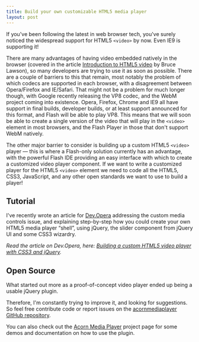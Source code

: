 ```yaml
---
title: Build your own customizable HTML5 media player
layout: post
---
```


If you've been following the latest in web browser tech, you've surely noticed the widespread support for HTML5 `<video>` by now. Even IE9 is supporting it!

There are many advantages of having video embedded natively in the browser (covered in the article [Introduction to HTML5 video](http://dev.opera.com/articles/view/introduction-html5-video/) by Bruce Lawson), so many developers are trying to use it as soon as possible. There are a couple of barriers to this that remain, most notably the problem of which codecs are supported in each browser, with a disagreement between Opera/Firefox and IE/Safari. That might not be a problem for much longer though, with Google recently releasing the VP8 codec, and the WebM project coming into existence. Opera, Firefox, Chrome and IE9 all have support in final builds, developer builds, or at least support announced for this format, and Flash will be able to play VP8. This means that we will soon be able to create a single version of the video that will play in the `<video>` element in most browsers, and the Flash Player in those that don't support WebM natively.

The other major barrier to consider is building up a custom HTML5 `<video>` player — this is where a Flash-only solution currently has an advantage, with the powerful Flash IDE providing an easy interface with which to create a customized video player component. If we want to write a customized player for the HTML5 `<video>` element we need to code all the HTML5, CSS3, JavaScript, and any other open standards we want to use to build a player!

Tutorial
--------
I've recently wrote an article for [Dev.Opera](http://dev.opera.com/) addressing the custom media controls issue, and explaining step-by-step how you could create your own HTML5 media player &ldquo;shell&rdquo;, using jQuery, the slider component from jQuery UI and some CSS3 wizardry.

*Read the article on Dev.Opera, here: [Building a custom HTML5 video player with CSS3 and jQuery](http://dev.opera.com/articles/view/custom-html5-video-player-with-css3-and-jquery/).*

Open Source
-----------
What started out more as a proof-of-concept video player ended up being a usable jQuery plugin.

Therefore, I'm constantly trying to improve it, and looking for suggestions. So feel free contribute code or report issues on the [acornmediaplayer GitHub repository](https://github.com/ghinda/acornmediaplayer/).

You can also check out the [Acorn Media Player](http://ghinda.net/acornmediaplayer/) project page for some demos and documentation on how to use the plugin.
